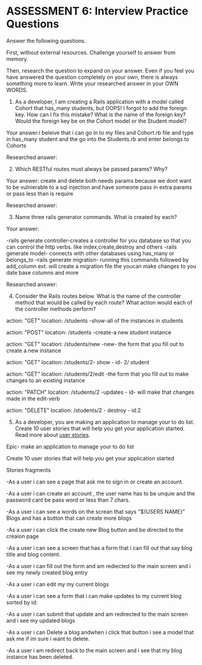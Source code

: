 # ASSESSMENT 6: Interview Practice Questions

Answer the following questions.

First, without external resources. Challenge yourself to answer from memory.

Then, research the question to expand on your answer. Even if you feel you have answered the question completely on your own, there is always something more to learn. Write your researched answer in your OWN WORDS.

1. As a developer, I am creating a Rails application with a model called Cohort that has_many students, but OOPS! I forgot to add the foreign key. How can I fix this mistake? What is the name of the foreign key? Would the foreign key be on the Cohort model or the Student model?

Your answer:i beleive that i can go in to my files and Cohort.rb file and type in has_many student and the go into the Students.rb and enter belongs to Cohorts


Researched answer:

2. Which RESTful routes must always be passed params? Why?

Your answer: create and delete both needs params because we dont want to be vulnierable to a sql injection and have someone pass in extra params or pass less than is require

Researched answer:

3. Name three rails generator commands. What is created by each?

Your answer:

-rails generate controller-creates a controller for you database so that you can control the http verbs. like index,create,destroy and others
-rails generate model- connects with other databases using has_many or belongs_to 
-rails generate migration- running this commands followed by add_column ext. will create a migration file the youcan make changes to you date base columns and more

Researched answer:





4. Consider the Rails routes below. What is the name of the controller method that would be called by each route? What action would each of the controller methods perform?

action: "GET" location: /students -show-all of the instances in students

action: "POST" location: /students -create-a new student instance

action: "GET" location: /students/new -new- the form that you fill out to create a new instance

action: "GET" location: /students/2- show - id- 2/ student 

action: "GET" location: /students/2/edit -the form that you fill out to make changes to an existing instance

action: "PATCH" location: /students/2 -updates - id- will make that changes made in the edit-verb

action: "DELETE" location: /students/2 - destroy - id:2 



5. As a developer, you are making an application to manage your to do list. Create 10 user stories that will help you get your application started. Read more about [user stories](https://www.atlassian.com/agile/project-management/user-stories).


Epic- make an application to manage your to do list




Create 10 user stories that will help you get your application started




Stories fragments


-As a user i can see a page that ask me to sign in or create an account. 

-As a user i can create an account , the user name has to be unquie and the password cant be pass word or less than 7 chars.

-As a user i can see a words on the screan that says "${USERS NAME}" Blogs and has a button that can create more blogs 

-As a user i can click the create new Blog button and be directed to the creaion page

-As a user i can see a screen that has a form that i can fill out that say blog title and blog content.

-As a user i can fill out the form and am rediected to the main screen and i see my newly created blog entry

-As a user i can edit my my current blogs 

-As a user i can see a form that i can make updates to my current blog sorted by id:

-As a user i can submit that update and am redirected to the main screen and i see my updated blogs

-As a user i can Delete a blog andwhen i click that button i see a model that ask me if im sure i want to delete.

-As a user i  am redirect back to the main screen and i see that my blog instance has been deleted.
